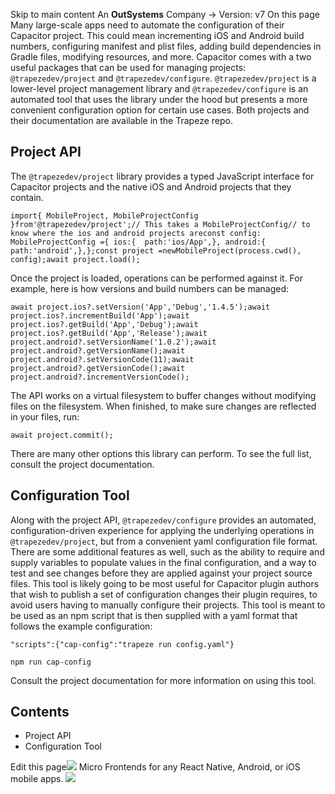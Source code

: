 Skip to main content
An **OutSystems** Company →
Version: v7
On this page
Many large-scale apps need to automate the configuration of their Capacitor project. This could mean incrementing iOS and Android build numbers, configuring manifest and plist files, adding build dependencies in Gradle files, modifying resources, and more.
Capacitor comes with a two useful packages that can be used for managing projects: `@trapezedev/project` and `@trapezedev/configure`. `@trapezedev/project` is a lower-level project management library and `@trapezedev/configure` is an automated tool that uses the library under the hood but presents a more convenient configuration option for certain use cases.
Both projects and their documentation are available in the Trapeze repo.
## Project API​
The `@trapezedev/project` library provides a typed JavaScript interface for Capacitor projects and the native iOS and Android projects that they contain.
```
import{ MobileProject, MobileProjectConfig }from'@trapezedev/project';// This takes a MobileProjectConfig// to know where the ios and android projects areconst config: MobileProjectConfig ={ ios:{  path:'ios/App',}, android:{  path:'android',},};const project =newMobileProject(process.cwd(), config);await project.load();
```

Once the project is loaded, operations can be performed against it. For example, here is how versions and build numbers can be managed:
```
await project.ios?.setVersion('App','Debug','1.4.5');await project.ios?.incrementBuild('App');await project.ios?.getBuild('App','Debug');await project.ios?.getBuild('App','Release');await project.android?.setVersionName('1.0.2');await project.android?.getVersionName();await project.android?.setVersionCode(11);await project.android?.getVersionCode();await project.android?.incrementVersionCode();
```

The API works on a virtual filesystem to buffer changes without modifying files on the filesystem. When finished, to make sure changes are reflected in your files, run:
```
await project.commit();
```

There are many other options this library can perform. To see the full list, consult the project documentation.
## Configuration Tool​
Along with the project API, `@trapezedev/configure` provides an automated, configuration-driven experience for applying the underlying operations in `@trapezedev/project`, but from a convenient yaml configuration file format. There are some additional features as well, such as the ability to require and supply variables to populate values in the final configuration, and a way to test and see changes before they are applied against your project source files.
This tool is likely going to be most useful for Capacitor plugin authors that wish to publish a set of configuration changes their plugin requires, to avoid users having to manually configure their projects.
This tool is meant to be used as an npm script that is then supplied with a yaml format that follows the example configuration:
```
"scripts":{"cap-config":"trapeze run config.yaml"}
```

```
npm run cap-config
```

Consult the project documentation for more information on using this tool.
## Contents
  * Project API
  * Configuration Tool


Edit this page![](https://images.prismic.io/ionicframeworkcom/d3d3f7a3-023b-4cdf-93af-84674f623818_portals+ad.png?auto=compress,format&rect=0,0,280,200&w=280&h=200)
Micro Frontends for any React Native, Android, or iOS mobile apps.
![](https://cdn.bizible.com/ipv?_biz_r=&_biz_h=802059049&_biz_u=ed6d98ad223740ddbf99774ce8c4ab02&_biz_l=https%3A%2F%2Fcapacitorjs.com%2Fdocs%2Fguides%2Fautomated-configuration&_biz_t=1739811927709&_biz_i=Automated%20Configuration%20%7C%20Capacitor%20Documentation&_biz_n=36&rnd=745230&cdn_o=a&_biz_z=1739811927709)
